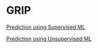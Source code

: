 # GRIP 
[Prediction using Supervised ML](https://github.com/lakshya9989/data-analysis/blob/main/task1.ipynb) 

[Prediction using Unsupervised ML](https://github.com/lakshya9989/data-analysis/blob/main/task2.ipynb)
